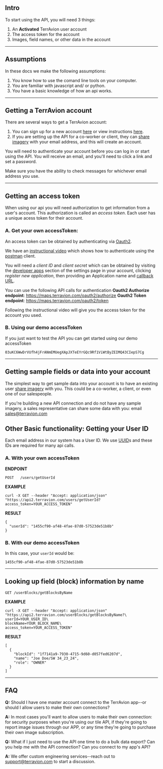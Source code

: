 ## Intro

To start using the API, you will need 3 things:
1. An **Activated** TerrAvion user account 
2. The access token for the account
3. Images, field names, or other data in the account

---
## Assumptions

In these docs we make the following assumptions:

1. You know how to use the comand line tools on your computer.
2. You are familiar with javascript and/ or python.
3. You have a basic knowledge of how an api works.

---
## Getting a TerrAvion account

There are several ways to get a TerrAvion account:
1. You can sign up for a new account [here](https://maps.terravion.com/signup) or view instructions [here](https://help.terravion.com/how-to-create-an-account-with-terravion).
2. If you are setting up the API for a co-worker or client, they can [share imagery](https://help.terravion.com/how-to-share-my-terravion) with your email address, and this will create an account.

You will need to authenticate your account before you can log in or start using the API. You will receive an email, and you'll need to click a link and set a password.

Make sure you have the ability to check messages for whichever email address you use.

---
## Getting an access token

When using our api you will need authorization to get information from a user's account. This authorization is called an _access token_. Each user has a unique acess token for their account. 

### A. Get your own accessToken:

An access token can be obtained by authenticating via [Oauth2](https://oauth.net/2/). 

We have an [instructional video](https://www.youtube.com/watch?v=-Ur1WI4Iaj0) which shows how to authenticate using the [postman](https://www.getpostman.com/) client.

You will need a _client ID_ and _client secret_ which can be obtained by visiting the [developer apps](https://maps.terravion.com/settings/developer-apps) section of the settings page in your account, clicking _register new application_, then providing an Application name and [callback URL](https://www.digitalocean.com/community/tutorials/an-introduction-to-oauth-2).

You can use the following API calls for authentication
**Oauth2 Authorize endpoint**: https://maps.terravion.com/oauth2/authorize
**Oauth2 Token endpoint**: https://maps.terravion.com/oauth2/token

Following the instructional video will give you the access token for the account you used.

### B. Using our demo accessToken

If you just want to test the API you can get started using our demo accessToken

```
03uKC6WwDrVUfh4jFrANmEMUegXApJXTeEYrGQc9Rf1ViWtByZEIMQ43CIepS7Cg
```

---
## Getting sample fields or data into your account

The simplest way to get sample data into your account is to have an existing user [share imagery](https://help.terravion.com/how-to-share-my-terravion) with you. This could be a co-worker, a client, or even one of our salespeople.

If you're building a new API connection and do not have any sample imagery, a sales representative can share some data with you: email sales@terravion.com

## Other Basic functionality: Getting your User ID

Each email address in our system has a User ID. We use [UUID](https://en.wikipedia.org/wiki/Universally_unique_identifier)s and these IDs are required for many api calls.

### A. With your own accessToken

**ENDPOINT**

`POST   /users/getUserId`

**EXAMPLE**
```
curl -X GET --header "Accept: application/json" "https://api2.terravion.com/users/getUserId?access_token=YOUR_ACCESS_TOKEN"
```

**RESULT**

```
{
  "userId": "1455cf90-af48-4fae-87d0-57523de51b8b"
}
```

### B. With our demo accessToken 

In this case, your `userId` would be:

```
1455cf90-af48-4fae-87d0-57523de51b8b
```
---
## Looking up field (block) information by name

`GET /userBlocks/getBlocksByName`

**EXAMPLE**
```
curl -X GET --header "Accept: application/json" "https://api2.terravion.com/userBlocks/getBlocksByName?\
userId=YOUR_USER_ID\
blockName=YOUR_BLOCK_NAME\
access_token=YOUR_ACCESS_TOKEN"
``` 
**RESULT**
```
[
  {
    "blockId": "1f7141a9-7930-4715-9d60-d057fed6207d",
    "name": "Joe Doe/SW 34_23_24",
    "role": "OWNER"
  }
]
```




---

## FAQ

**Q:** Should I have one master account connect to the TerrAvion app--or should I allow users to make their own connections?

**A:** In most cases you'll want to allow users to make their own connection: for security purposes when you're using             our tile API, if they're going to report image issues through our APP, or any time they're going to purchase their own image             subscription.

**Q:** What if I just need to use the API one time to do a bulk data export? Can you help me with the API connection? Can you connect to my app's API?

**A:** We offer custom engineering services--reach out to support@terravion.com to start a discussion.
